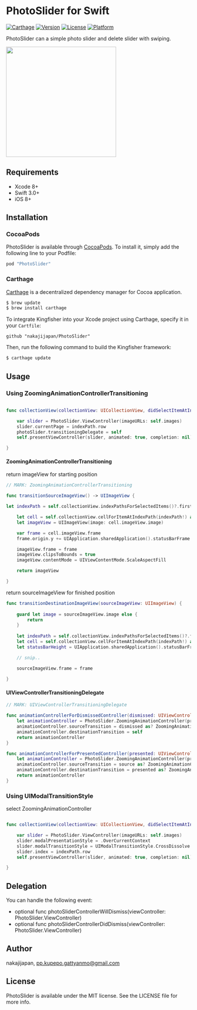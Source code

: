 # PhotoSlider for Swift

[![Carthage](https://img.shields.io/badge/Carthage-compatible-4BC51D.svg?style=flat)](https://github.com/Carthage/Carthage)
[![Version](https://img.shields.io/cocoapods/v/PhotoSlider.svg?style=flat)](http://cocoapods.org/pods/PhotoSlider)
[![License](https://img.shields.io/cocoapods/l/PhotoSlider.svg?style=flat)](http://cocoapods.org/pods/PhotoSlider)
[![Platform](https://img.shields.io/cocoapods/p/PhotoSlider.svg?style=flat)](http://cocoapods.org/pods/PhotoSlider)

PhotoSlider can a simple photo slider and delete slider with swiping.


<img src="https://raw.githubusercontent.com/nakajijapan/PhotoSlider/master/demo.gif" width="300" />

## Requirements

- Xcode 8+
- Swift 3.0+
- iOS 8+

## Installation

### CocoaPods

PhotoSlider is available through [CocoaPods](http://cocoapods.org). To install
it, simply add the following line to your Podfile:

```ruby
pod "PhotoSlider"
```

### Carthage

[Carthage](https://github.com/Carthage/Carthage) is a decentralized dependency manager for Cocoa application.

``` bash
$ brew update
$ brew install carthage
```

To integrate Kingfisher into your Xcode project using Carthage, specify it in your `Cartfile`:

``` ogdl
github "nakajijapan/PhotoSlider"
```

Then, run the following command to build the Kingfisher framework:

``` bash
$ carthage update
```

## Usage

### Using ZoomingAnimationControllerTransitioning

```swift

func collectionView(collectionView: UICollectionView, didSelectItemAtIndexPath indexPath: NSIndexPath) {

    var slider = PhotoSlider.ViewController(imageURLs: self.images)
    slider.currentPage = indexPath.row
    photoSlider.transitioningDelegate = self
    self.presentViewController(slider, animated: true, completion: nil)

}

```

#### ZoomingAnimationControllerTransitioning

return imageView for starting position

```swift
// MARK: ZoomingAnimationControllerTransitioning

func transitionSourceImageView() -> UIImageView {

let indexPath = self.collectionView.indexPathsForSelectedItems()?.first

    let cell = self.collectionView.cellForItemAtIndexPath(indexPath!) as! ImageCollectionViewCell
    let imageView = UIImageView(image: cell.imageView.image)

    var frame = cell.imageView.frame
    frame.origin.y += UIApplication.sharedApplication().statusBarFrame.height

    imageView.frame = frame
    imageView.clipsToBounds = true
    imageView.contentMode = UIViewContentMode.ScaleAspectFill

    return imageView

}
```


return sourceImageView for finished position

```swift
func transitionDestinationImageView(sourceImageView: UIImageView) {
    
    guard let image = sourceImageView.image else {
        return
    }
    
    let indexPath = self.collectionView.indexPathsForSelectedItems()?.first
    let cell = self.collectionView.cellForItemAtIndexPath(indexPath!) as! ImageCollectionViewCell
    let statusBarHeight = UIApplication.sharedApplication().statusBarFrame.height

    // snip..

    sourceImageView.frame = frame
    
}
```


#### UIViewControllerTransitioningDelegate

```swift
// MARK: UIViewControllerTransitioningDelegate

func animationControllerForDismissedController(dismissed: UIViewController) -> UIViewControllerAnimatedTransitioning? {
    let animationController = PhotoSlider.ZoomingAnimationController(present: false)
    animationController.sourceTransition = dismissed as? ZoomingAnimationControllerTransitioning
    animationController.destinationTransition = self
    return animationController
}

func animationControllerForPresentedController(presented: UIViewController, presentingController presenting: UIViewController, sourceController source: UIViewController) -> UIViewControllerAnimatedTransitioning? {
    let animationController = PhotoSlider.ZoomingAnimationController(present: true)
    animationController.sourceTransition = source as? ZoomingAnimationControllerTransitioning
    animationController.destinationTransition = presented as? ZoomingAnimationControllerTransitioning
    return animationController
}

```


### Using UIModalTransitionStyle

select ZoomingAnimationController

```swift

func collectionView(collectionView: UICollectionView, didSelectItemAtIndexPath indexPath: NSIndexPath) {

    var slider = PhotoSlider.ViewController(imageURLs: self.images)
    slider.modalPresentationStyle = .OverCurrentContext
    slider.modalTransitionStyle = UIModalTransitionStyle.CrossDissolve
    slider.index = indexPath.row
    self.presentViewController(slider, animated: true, completion: nil)

}

```

## Delegation

You can handle the following event:

- optional func photoSliderControllerWillDismiss(viewController: PhotoSlider.ViewController)
- optional func photoSliderControllerDidDismiss(viewController: PhotoSlider.ViewController)


## Author

nakajijapan, pp.kupepo.gattyanmo@gmail.com

## License

PhotoSlider is available under the MIT license. See the LICENSE file for more info.
